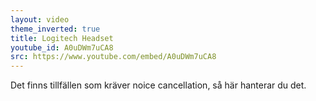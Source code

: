 ```yaml
---
layout: video
theme_inverted: true
title: Logitech Headset
youtube_id: A0uDWm7uCA8
src: https://www.youtube.com/embed/A0uDWm7uCA8
---
```

Det finns tillfällen som kräver noice cancellation, så här hanterar du det.